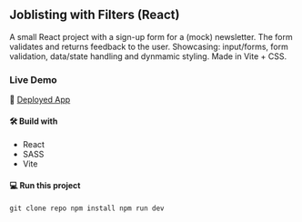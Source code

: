 ## Joblisting with Filters (React)

A small React project with a sign-up form for a (mock) newsletter. The form validates and returns feedback to the user. Showcasing: input/forms, form validation, data/state handling and dynmamic styling. Made in Vite + CSS.

### Live Demo

🚀 [Deployed App](https://app.netlify.com/sites/lovely-pika-96e876/overview)

#### 🛠️ Build with

- React
- SASS
- Vite

#### 💻 Run this project

`git clone repo
npm install
npm run dev`
